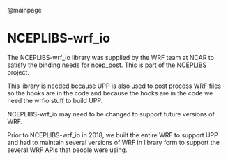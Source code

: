 @mainpage

# NCEPLIBS-wrf_io

The NCEPLIBS-wrf_io library was supplied by the WRF team at NCAR to
satisfy the binding needs for ncep_post. This is part of the
[NCEPLIBS](https://github.com/NOAA-EMC/NCEPLIBS) project.

This library is needed because UPP is also used to post process WRF
files so the hooks are in the code and because the hooks are in the
code we need the wrfio stuff to build UPP.

NCEPLIBS-wrf_io may need to be changed to support future versions of
WRF.

Prior to NCEPLIBS-wrf_io in 2018, we built the entire WRF to support
UPP and had to maintain several versions of WRF in library form to
support the several WRF APIs that people were using.